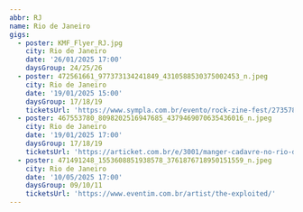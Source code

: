 ```yaml
---
abbr: RJ
name: Rio de Janeiro
gigs:
  - poster: KMF_Flyer_RJ.jpg
    city: Rio de Janeiro
    date: '26/01/2025 17:00'
    daysGroup: 24/25/26
  - poster: 472561661_977373134241849_4310588530375002453_n.jpeg
    city: Rio de Janeiro
    date: '19/01/2025 15:00'
    daysGroup: 17/18/19
    ticketsUrl: 'https://www.sympla.com.br/evento/rock-zine-fest/2735785'
  - poster: 467553780_8098202516947685_4379469070635436016_n.jpeg
    city: Rio de Janeiro
    date: '19/01/2025 17:00'
    daysGroup: 17/18/19
    ticketsUrl: 'https://articket.com.br/e/3001/manger-cadavre-no-rio-de-janeiro'
  - poster: 471491248_1553608851938578_3761876718950151559_n.jpeg
    city: Rio de Janeiro
    date: '10/05/2025 17:00'
    daysGroup: 09/10/11
    ticketsUrl: 'https://www.eventim.com.br/artist/the-exploited/'
---
```



